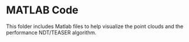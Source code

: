 # MATLAB Code

This folder includes Matlab files to help visualize the point clouds and the performance NDT/TEASER algorithm.
